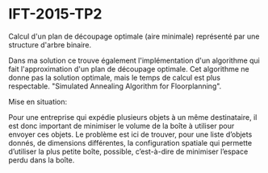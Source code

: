 IFT-2015-TP2
============

Calcul d'un plan de découpage optimale (aire minimale) représenté par une structure d'arbre binaire.

Dans ma solution ce trouve également l'implémentation d'un algorithme qui fait l'approximation d'un plan
de découpage optimale. Cet algorithme ne donne pas la solution optimale, mais le temps de calcul est plus respectable.
"Simulated Annealing Algorithm for Floorplanning".

Mise en situation:

Pour une entreprise qui expédie plusieurs objets à un même destinataire, il est donc
important de minimiser le volume de la boîte à utiliser pour envoyer ces objets. Le problème est
ici de trouver, pour une liste d’objets donnés, de dimensions différentes, la configuration spatiale
qui permette d’utiliser la plus petite boîte, possible, c’est-à-dire de minimiser l’espace perdu dans
la boîte.
